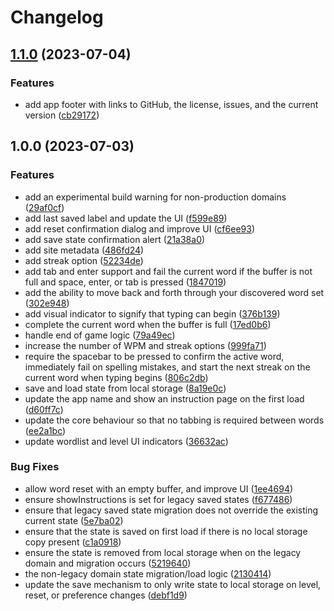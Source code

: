 # Changelog

## [1.1.0](https://github.com/r3oath/burst-type.pro/compare/v1.0.0...v1.1.0) (2023-07-04)


### Features

* add app footer with links to GitHub, the license, issues, and the current version ([cb29172](https://github.com/r3oath/burst-type.pro/commit/cb291720ec11d508fa5862f2a406636a23fe7a91))

## 1.0.0 (2023-07-03)


### Features

* add an experimental build warning for non-production domains ([29af0cf](https://github.com/r3oath/burst-type.pro/commit/29af0cf711000893339550c179e9c4e6bba703fa))
* add last saved label and update the UI ([f599e89](https://github.com/r3oath/burst-type.pro/commit/f599e8987f6bfac5a1526b5aa2c48e86420dd2f9))
* add reset confirmation dialog and improve UI ([cf6ee93](https://github.com/r3oath/burst-type.pro/commit/cf6ee9328b39aa989bc290482da012a703bd34a8))
* add save state confirmation alert ([21a38a0](https://github.com/r3oath/burst-type.pro/commit/21a38a096f9000b449d5521220967bdb0baea436))
* add site metadata ([486fd24](https://github.com/r3oath/burst-type.pro/commit/486fd24cf46395012d7eea22d6762072d85a8f17))
* add streak option ([52234de](https://github.com/r3oath/burst-type.pro/commit/52234de580715e3415cc7014e25f132accf39563))
* add tab and enter support and fail the current word if the buffer is not full and space, enter, or tab is pressed ([1847019](https://github.com/r3oath/burst-type.pro/commit/18470194c3cec66249ed620413b8adce4fde902a))
* add the ability to move back and forth through your discovered word set ([302e948](https://github.com/r3oath/burst-type.pro/commit/302e94898a26525a241b5d974b61a662a257b59f))
* add visual indicator to signify that typing can begin ([376b139](https://github.com/r3oath/burst-type.pro/commit/376b1396378d4d7b7b183cebb03752d5ff7f6084))
* complete the current word when the buffer is full ([17ed0b6](https://github.com/r3oath/burst-type.pro/commit/17ed0b6a4f7aca610c6e4fea064137fd03ab92e6))
* handle end of game logic ([79a49ec](https://github.com/r3oath/burst-type.pro/commit/79a49ec541b6496524c988ad045c14ee69ddff87))
* increase the number of WPM and streak options ([999fa71](https://github.com/r3oath/burst-type.pro/commit/999fa716c1776148c057b7eb6e315447cfefa6b8))
* require the spacebar to be pressed to confirm the active word, immediately fail on spelling mistakes, and start the next streak on the current word when typing begins ([806c2db](https://github.com/r3oath/burst-type.pro/commit/806c2db23fcae20ef2653ea89a2cd3b11de0a155))
* save and load state from local storage ([8a19e0c](https://github.com/r3oath/burst-type.pro/commit/8a19e0c898035122371dcab706181fc15d99459d))
* update the app name and show an instruction page on the first load ([d60ff7c](https://github.com/r3oath/burst-type.pro/commit/d60ff7cf3e448745ccfb0403b27fbfadc456a496))
* update the core behaviour so that no tabbing is required between words ([ee2a1bc](https://github.com/r3oath/burst-type.pro/commit/ee2a1bce6c84e022a9c23e5b26ce00da6c96bf27))
* update wordlist and level UI indicators ([36632ac](https://github.com/r3oath/burst-type.pro/commit/36632acd8dd0b772f76e639657c0aabce0fead5e))


### Bug Fixes

* allow word reset with an empty buffer, and improve UI ([1ee4694](https://github.com/r3oath/burst-type.pro/commit/1ee469408311386b85c7fd5fbda9b350cfbd48c9))
* ensure showInstructions is set for legacy saved states ([f677486](https://github.com/r3oath/burst-type.pro/commit/f67748634004262e3721c7275472a38c5311bdc9))
* ensure that legacy saved state migration does not override the existing current state ([5e7ba02](https://github.com/r3oath/burst-type.pro/commit/5e7ba023f6551fde2887b6cb72770eb503901bf8))
* ensure that the state is saved on first load if there is no local storage copy present ([c1a0918](https://github.com/r3oath/burst-type.pro/commit/c1a0918dbc31223bfbf43ab757b3414825d6c4a1))
* ensure the state is removed from local storage when on the legacy domain and migration occurs ([5219640](https://github.com/r3oath/burst-type.pro/commit/52196407f836a5f0603775ae68a8e071ef9f2398))
* the non-legacy domain state migration/load logic ([2130414](https://github.com/r3oath/burst-type.pro/commit/2130414d3dfb8f7f598424045e2a0077bc9b8adc))
* update the save mechanism to only write state to local storage on level, reset, or preference changes ([debf1d9](https://github.com/r3oath/burst-type.pro/commit/debf1d966cba096e6472a1fc7bc228d50a38e035))

